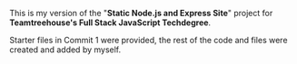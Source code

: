 This is my version of the "**Static Node.js and Express Site**" project for **Teamtreehouse's Full Stack JavaScript Techdegree**.

Starter files in Commit 1 were provided, the rest of the code and files were created and added by myself.
